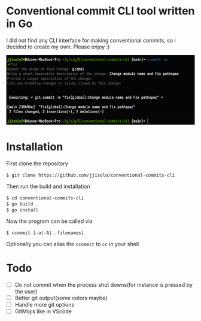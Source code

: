 # Conventional commit CLI tool written in Go
I did not find any CLI interface for making conventional commits, so i decided to create my own. Please enjoy :)

![application screenshot](https://github.com/jjisolo/conventional-commits-cli/blob/main/screenshot.png)

# Installation

First clone the repository
```
$ git clone https://github.com/jjisolo/conventional-commits-cli
```

Then run the build and installation
```
$ cd conventional-commits-cli
$ go build .
$ go install
```
Now the program can be called via
```
$ ccommit [-a|-A|..filenames]
```

Optionally you can alias the ```ccommit``` to ``cc`` in your shell

# Todo

- [ ] Do not commit when the process shut downs(for instance <C-c> is pressed by the user)
- [ ] Better git output(some colors maybe)
- [ ] Handle more git options
- [ ] GitMojis like in VScode
